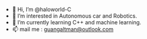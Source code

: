 - 👋 Hi, I’m @haloworld-C
- 👀 I’m interested in Autonomous car and Robotics.
- 🌱 I’m currently learning C++ and machine learning.
- 📫 mail me : guangaltman@outlook.com

<!---
haloworld-C/haloworld-C is a ✨ special ✨ repository because its `README.md` (this file) appears on your GitHub profile.
You can click the Preview link to take a look at your changes.
--->

